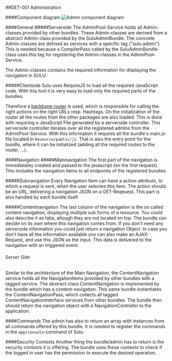 ##DET-001 Administration

####Component diagram
![Admin component diagram](https://raw.github.com/massiveart/sulu-docs/master/detail-specification/images/admin_diagram.png)

####General
#####Serverside
The AdminPool-Service holds all Admin-classes provided by other bundles. These Admin-classes are derived from a abstract Admin-class provided by the SuluAdminBundle. The concrete Admin-classes are defined as services with a specific tag ("sulu.admin"). This is needed because a CompilerPass called by the SuluAdminBundle-class uses this tag for registering the Admin-classes in the AdminPool-Service.

The Admin-classes contains the required information for displaying the navigation in SULU.

#####Clientside
Sulu uses RequireJS to load all the required JavaScript code. With this tool it is very easy to load only the required parts of the bundles.

Therefore a [backbone router](http://backbonejs.org/#Router) is used, which is responsible for calling the right actions on the right URLs resp. Hashtags.
On the initialization of the router all the routes from the other packages are also loaded. This is done with requiring a JavaScript File generated by a serverside controller.
This serverside controller iterates over all the registered admins from the AdminPool-Service. With this information it requires all the bundle's main.js-file located in `Resource/public/js`.
That is also the entry point for the bundle, where it can be initialized (adding all the required routes to the router, ...).

####Navigation
#####Mainnavigation
The first part of the navigation is immediataley created and passed to the javascript (on the first request). This includes the navigation items to all endpoints of the registered bundles.

#####Subnavigation
Every Navigation Item can have a action-attribute, to which a request is sent, when the user selectes this item. The action should be an URL, delivering a navigation JSON on a GET-Reqeuest. This part is also handled by each bundle itself.

#####Contentnavigation
The last column of the navigation is the so called content navigation, displaying multiple sub forms of a resource. You could also describe it as tabs, altough they are not located on top.
The bundle can decide on its own where this navigation comes from. If you don't need any serverside information you could just return a navigation Object. In case you don't have all the information available you can also make an AJAX-Request, and use this JSON as the input.
This data is delivered to the navigation with an triggered event.

###### Server Side
Similar to the architecture of the Main Navigation, the ContentNavigation service holds all the NavigationItems provided by other bundles with a tagged service. The abstract class ContentNavigation is implemented by the bundle which has a content-navigation. This same bundle instantiates the ContentNavigationPass, which collects all tagged ContentNavigationInterface services from other bundles.
The bundle then should return the navigation object with a NavigationController to the application.

####Commands
The admin has also to return an array with instances from all commands offered by this bundle. It is needed to register the commands in the `app/console`-command of Sulu.

####Security Contexts
Another thing the bundle/admin has to return is the security contexts it is offering. The bundle uses these contexts to check if the logged in user has the permission to execute the desired operation. 
